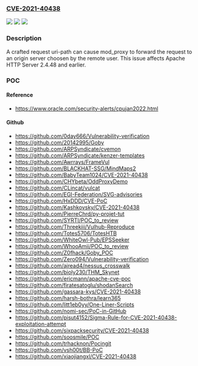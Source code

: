 ### [CVE-2021-40438](https://cve.mitre.org/cgi-bin/cvename.cgi?name=CVE-2021-40438)
![](https://img.shields.io/static/v1?label=Product&message=Apache%20HTTP%20Server&color=blue)
![](https://img.shields.io/static/v1?label=Version&message=Apache%20HTTP%20Server%202.4%3C%3D%202.4.48%20&color=brighgreen)
![](https://img.shields.io/static/v1?label=Vulnerability&message=CWE-918%20Server%20Side%20Request%20Forgery%20(SSRF)&color=brighgreen)

### Description

A crafted request uri-path can cause mod_proxy to forward the request to an origin server choosen by the remote user. This issue affects Apache HTTP Server 2.4.48 and earlier.

### POC

#### Reference
- https://www.oracle.com/security-alerts/cpujan2022.html

#### Github
- https://github.com/0day666/Vulnerability-verification
- https://github.com/20142995/Goby
- https://github.com/ARPSyndicate/cvemon
- https://github.com/ARPSyndicate/kenzer-templates
- https://github.com/Awrrays/FrameVul
- https://github.com/BLACKHAT-SSG/MindMaps2
- https://github.com/BabyTeam1024/CVE-2021-40438
- https://github.com/CHYbeta/OddProxyDemo
- https://github.com/CLincat/vulcat
- https://github.com/EGI-Federation/SVG-advisories
- https://github.com/HxDDD/CVE-PoC
- https://github.com/Kashkovsky/CVE-2021-40438
- https://github.com/PierreChrd/py-projet-tut
- https://github.com/SYRTI/POC_to_review
- https://github.com/Threekiii/Vulhub-Reproduce
- https://github.com/Totes5706/TotesHTB
- https://github.com/WhiteOwl-Pub/EPSSeeker
- https://github.com/WhooAmii/POC_to_review
- https://github.com/Z0fhack/Goby_POC
- https://github.com/Zero094/Vulnerability-verification
- https://github.com/ajread4/nessus_crosswalk
- https://github.com/bioly230/THM_Skynet
- https://github.com/ericmann/apache-cve-poc
- https://github.com/firatesatoglu/shodanSearch
- https://github.com/gassara-kys/CVE-2021-40438
- https://github.com/harsh-bothra/learn365
- https://github.com/litt1eb0yy/One-Liner-Scripts
- https://github.com/nomi-sec/PoC-in-GitHub
- https://github.com/pisut4152/Sigma-Rule-for-CVE-2021-40438-exploitation-attempt
- https://github.com/sixpacksecurity/CVE-2021-40438
- https://github.com/soosmile/POC
- https://github.com/trhacknon/Pocingit
- https://github.com/vsh00t/BB-PoC
- https://github.com/xiaojiangxl/CVE-2021-40438


